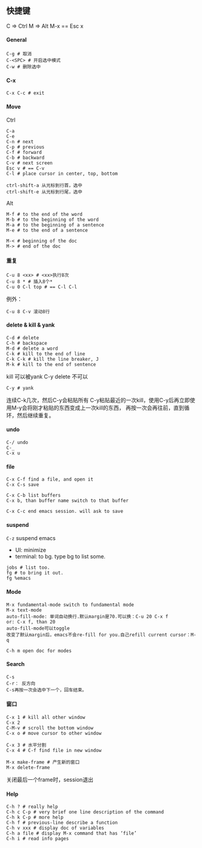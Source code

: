 
## 快捷键

C => Ctrl
M => Alt
M-x == Esc x

#### General
```
C-g # 取消
C-<SPC> # 开启选中模式
C-w # 删除选中
```

#### C-x

```
C-x C-c # exit
```

#### Move

Ctrl

```
C-a
C-e
C-n # next
C-p # previous
C-f # forward
C-b # backward
C-v # next screen
Esc v # == C-v
C-l # place cursor in center, top, bottom

ctrl-shift-a 从光标到行首，选中
ctrl-shift-e 从光标到行尾，选中
```

Alt

```
M-f # to the end of the word
M-b # to the beginning of the word
M-a # to the beginning of a sentence
M-e # to the end of a sentence

M-< # beginning of the doc
M-> # end of the doc
```

#### 重复

```
C-u 8 <xx> # <xx>执行8次
C-u 8 * # 插入8个*
C-u 0 C-l top # == C-l C-l
```

例外：

```
C-u 8 C-v 滚动8行
```

#### delete & kill & yank

```
C-d # delete
C-h # backspace
M-d # delete a word
C-k # kill to the end of line
C-k C-k # kill the line breaker, J
M-k # kill to the end of sentence
```
kill 可以被yank C-y
delete 不可以

```
C-y # yank
```
连续C-k几次，然后C-y会粘贴所有
C-y粘贴最近的一次kill，使用C-y后再立即使用M-y会将刚才粘贴的东西变成上一次kill的东西，
再按一次会再往前，直到循环，然后继续重复。

#### undo

```
C-/ undo
C-_
C-x u
```

#### file

```
C-x C-f find a file, and open it
C-x C-s save

C-x C-b list buffers
C-x b, than buffer name switch to that buffer

C-x C-c end emacs session. will ask to save
```

#### suspend

`C-z` suspend emacs
* UI: minimize
* terminal: to bg. type bg to list some.

```
jobs # list too.
fg # to bring it out.
fg %emacs
```

#### Mode

```
M-x fundamental-mode switch to fundamental mode
M-x text-mode
auto-fill-mode: 单词自动换行.默认margin是70.可以换：C-u 20 C-x f
or: C-x f, than 20
auto-fill-mode可以toggle
改变了默认margin后，emacs不会re-fill for you.自己refill current cursor：M-q

C-h m open doc for modes
```

#### Search

```
C-s
C-r： 反方向
C-s再按一次会选中下一个，回车结束。
```

#### 窗口

```
C-x 1 # kill all other window
C-x 2
C-M-v # scroll the bottom window
C-x o # move cursor to other window

C-x 3 # 水平分割
C-x 4 # C-f find file in new window

M-x make-frame # 产生新的窗口
M-x delete-frame
```

关闭最后一个frame时，session退出

#### Help

```
C-h ? # really help
C-h c C-p # very brief one line description of the command
C-h k C-p # more help
C-h f # previous-line describe a function
C-h v xxx # display doc of variables
C-h a file # display M-x command that has ‘file’
C-h i # read info pages
```
